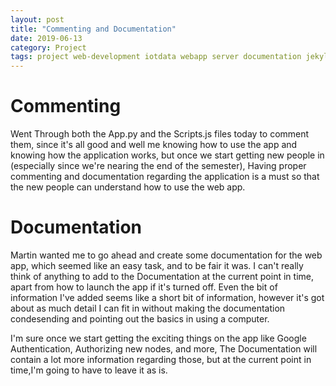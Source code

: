 ```yaml
---
layout: post
title: "Commenting and Documentation"
date: 2019-06-13
category: Project
tags: project web-development iotdata webapp server documentation jekyll
---
```


# Commenting
Went Through both the App.py and the Scripts.js files today to comment them, since it's all good and well me knowing how to use the app and
knowing how the application works, but once we start getting new people in (especially since we're nearing the end of the semester), Having
proper commenting and documentation regarding the application is a must so that the new people can understand how to use the web app.

# Documentation
Martin wanted me to go ahead and create some documentation for the web app, which seemed like an easy task, and to be fair it was. I can't
really think of anything to add to the Documentation at the current point in time, apart from how to launch the app if it's turned off.
Even the bit of information I've added seems like a short bit of information, however it's got about as much detail I can fit in without
making the documentation condesending and pointing out the basics in using a computer.

I'm sure once we start getting the exciting things on the app like Google Authentication, Authorizing new nodes, and more, The Documentation
will contain a lot more information regarding those, but at the current point in time,I'm going to have to leave it as is.
